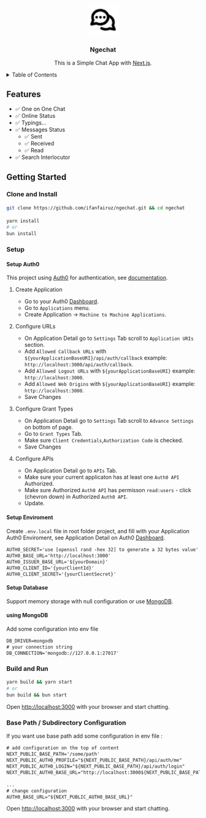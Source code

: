 <div align="center">
  
  <a href="https://github.com/ifanfairuz/ngechat">
    <img src="public/favicon.png" alt="Logo" width="80" height="80">
  </a>
  
  <h3 align="center">Ngechat</h3>

  <p align="center">
    This is a Simple Chat App with <a href="https://nextjs.org">Next.js</a>.
  </p>
</div>

<!-- TABLE OF CONTENTS -->
<details>
  <summary>Table of Contents</summary>
  <ul>
    <li><a href="#features">Features</a></li>
    <li>
      <a href="#getting-started">Getting Started</a>
      <ul>
        <li><a href="#clone-and-install">Clone and Install</a></li>
        <li><a href="#setup">Setup</a></li>
        <li>
            <a href="#setup">Setup</a>
            <ul>
                <li><a href="#setup-auth0">Setup Auth0</a></li>
                <li><a href="#setup-enviroment">Setup Enviroment</a></li>
                <li><a href="#setup-database">Setup Database</a></li>
            </ul>
        </li>
        <li><a href="#build-and-run">Build and Run</a></li>
      </ul>
    </li>
    <li><a href="#base-path--subdirectory-configuration">Base Path / Subdirectory Configuration</a></li>
  </ul>
</details>

## Features

- :white_check_mark: One on One Chat
- :white_check_mark: Online Status
- :white_check_mark: Typings...
- :white_check_mark: Messages Status
  - :white_check_mark: Sent
  - :white_check_mark: Received
  - :white_check_mark: Read
- :white_check_mark: Search Interlocutor

## Getting Started

### Clone and Install

```bash
git clone https://github.com/ifanfairuz/ngechat.git && cd ngechat

yarn install
# or
bun install
```

### Setup

#### Setup Auth0

This project using [Auth0](https://auth0.com) for authentication, see [documentation](https://auth0.com/docs/quickstart/webapp/nextjs).

1. Create Application

   - Go to your Auth0 [Dashboard](https://manage.auth0.com/dashboard).
   - Go to `Applications` menu.
   - Create Application -> `Machine to Machine Applications`.

2. Configure URLs

   - On Application Detail go to `Settings` Tab scroll to `Application URIs` section.
   - Add `Allowed Callback URLs` with `${yourApplicationBaseURI}/api/auth/callback` example: `http://localhost:3000/api/auth/callback`.
   - Add `Allowed Logout URLs` with `${yourApplicationBaseURI}` example: `http://localhost:3000`.
   - Add `Allowed Web Origins` with `${yourApplicationBaseURI}` example: `http://localhost:3000`.
   - Save Changes

3. Configure Grant Types

   - On Application Detail go to `Settings` Tab scroll to `Advance Settings` on bottom of page.
   - Go to `Grant Types` Tab.
   - Make sure `Client Credentials`,`Authorization Code` is checked.
   - Save Changes

4. Configure APIs

   - On Application Detail go to `APIs` Tab.
   - Make sure your current applicaton has at least one `Auth0 API` Authorized.
   - Make sure Authorized `Auth0 API` has permisson `read:users` - click (chevron down) in Authorized `Auth0 API`.
   - Update.

#### Setup Enviroment

Create `.env.local` file in root folder project, and fill with your Application Auth0 Enviroment, see Application Detail on Auth0 [Dashboard](https://manage.auth0.com/dashboard).

```env
AUTH0_SECRET='use [openssl rand -hex 32] to generate a 32 bytes value'
AUTH0_BASE_URL='http://localhost:3000'
AUTH0_ISSUER_BASE_URL='${yourDomain}'
AUTH0_CLIENT_ID='{yourClientId}'
AUTH0_CLIENT_SECRET='{yourClientSecret}'
```

#### Setup Database

Support memory storage with null configuration or use [MongoDB](https://www.mongodb.com).

#### using MongoDB

Add some configuration into env file

```env
DB_DRIVER=mongodb
# your connection string
DB_CONNECTION='mongodb://127.0.0.1:27017'
```

### Build and Run

```bash
yarn build && yarn start
# or
bun build && bun start
```

Open [http://localhost:3000](http://localhost:3000) with your browser and start chatting.

### Base Path / Subdirectory Configuration

If you want use base path add some configuration in env file :

```env
# add configuration on the top of content
NEXT_PUBLIC_BASE_PATH='/some/path'
NEXT_PUBLIC_AUTH0_PROFILE="${NEXT_PUBLIC_BASE_PATH}/api/auth/me"
NEXT_PUBLIC_AUTH0_LOGIN="${NEXT_PUBLIC_BASE_PATH}/api/auth/login"
NEXT_PUBLIC_AUTH0_BASE_URL="http://localhost:3000${NEXT_PUBLIC_BASE_PATH}"

...
# change configuration
AUTH0_BASE_URL="${NEXT_PUBLIC_AUTH0_BASE_URL}"
```

Open [http://localhost:3000](http://localhost:3000) with your browser and start chatting.
